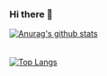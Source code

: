 ### Hi there 👋

[![Anurag's github stats](https://github-readme-stats.vercel.app/api?username=Coco1808&theme=tokyonight)](https://github.com/anuraghazra/github-readme-stats)
<br>
<br>
<br>
[![Top Langs](https://github-readme-stats.vercel.app/api/top-langs/?username=Coco1808&layout=compact)](https://github.com/anuraghazra/github-readme-stats)
